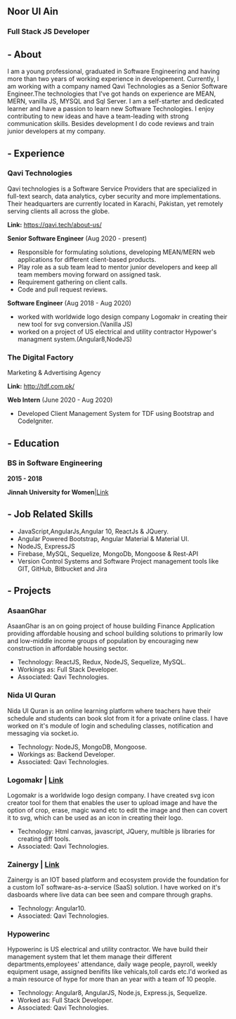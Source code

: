 ## Noor Ul Ain
### Full Stack JS Developer

## - About
I am a young professional, graduated in Software Engineering and having more than two years of working experience in developement. Currently, I am working with a company named Qavi Technologies as a Senior Software Engineer.The technologies that I've got hands on experience are MEAN, MERN, vanilla JS, MYSQL and Sql Server. I am a self-starter and dedicated learner and have a passion to learn new Software Technologies. I enjoy contributing to new ideas and have a team-leading with strong communication skills. Besides development I do code reviews and train junior developers at my company.

## - Experience
### Qavi Technologies
Qavi technologies is a Software Service Providers that are specialized in full-text search, data analytics, cyber security and more implementations. Their headquarters are currently located in Karachi, Pakistan, yet remotely serving clients all across the globe.

**Link:** https://qavi.tech/about-us/

**Senior Software Engineer** (Aug 2020 - present)
- Responsible for formulating solutions, developing MEAN/MERN web applications for different client-based products.
- Play role as a sub team lead to mentor junior developers and keep all team members moving forward on assigned task.
- Requirement gathering on client calls.
- Code and pull request reviews.

**Software Engineer** (Aug 2018 - Aug 2020)
- worked with worldwide logo design company Logomakr in creating their new tool for svg conversion.(Vanilla JS)
- worked on a project of US electrical and utility contractor Hypower's managment system.(Angular8,NodeJS)

### The Digital Factory 
Marketing & Advertising Agency

**Link:** http://tdf.com.pk/

**Web Intern** (June 2020 - Aug 2020)
- Developed Client Management System for TDF using Bootstrap and CodeIgniter.

## - Education
### BS in Software Engineering
**2015 - 2018**

**Jinnah University for Women**|[Link](https://cs.juw.edu.pk/computerscience.html) 

## - Job Related Skills
- JavaScript,AngularJs,Angular 10, ReactJs & JQuery.
- Angular Powered Bootstrap, Angular Material & Material UI.
- NodeJS, ExpressJS
- Firebase, MySQL, Sequelize, MongoDb, Mongoose & Rest-API
- Version Control Systems and Software Project management tools like GIT, GitHub, Bitbucket and Jira

## - Projects

### AsaanGhar
AsaanGhar is an on going project of house building Finance Application providing affordable housing and school building solutions to primarily low and low-middle income groups of population by encouraging new construction in affordable housing sector.

- Technology: ReactJS, Redux, NodeJS, Sequelize, MySQL.
- Workings as: Full Stack Developer.
- Associated: Qavi Technologies.

### Nida Ul Quran
Nida Ul Quran is an online learning platform where teachers have their schedule and students can book slot from it for a private online class. I have worked on it's module of login and scheduling classes, notification and messaging via socket.io.

- Technology: NodeJS, MongoDB, Mongoose.
- Workings as: Backend Developer.
- Associated: Qavi Technologies.

### Logomakr | [Link](https://logomakr.com/)
Logomakr is a worldwide logo design company. I have created svg icon creator tool for them that enables the user to upload image and have the option of crop, erase, magic wand etc to edit the image and then can covert it to svg, which can be used as an icon in creating their logo.

- Technology: Html canvas, javascript, JQuery, multible js libraries for creating diff tools.
- Associated: Qavi Technologies.

### Zainergy | [Link](http://zainergy.com/)
Zainergy is an IOT based platform and ecosystem provide the foundation for a custom IoT software-as-a-service (SaaS) solution. I have worked on it's dasboards where live data can bee seen and compare through graphs.

- Technology: Angular10.
- Associated: Qavi Technologies.

### Hypowerinc
Hypowerinc is US electrical and utility contractor. We have build their management system that let them manage their different departments,employees' attendance, daily wage people, payroll, weekly equipment usage, assigned benifits like vehicals,toll cards etc.I'd worked as a main resource of hype for more than an year with a team of 10 people.
- Technology: Angular8, AngularJS, Node.js, Express.js, Sequelize.
- Worked as: Full Stack Developer.
- Associated: Qavi Technologies.



